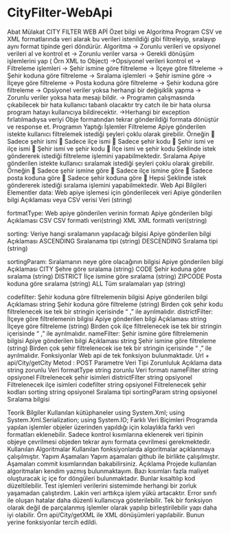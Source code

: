 # CityFilter-WebApi
Abat Mülakat
CITY FILTER WEB APİ
Özet bilgi ve Algoritma
Program CSV ve XML formatlarında veri alarak bu verileri istenildiği gibi filtreleyip, sıralayıp aynı format tipinde geri döndürür.
Algoritma
-> Zorunlu  verileri ve opsiyonel verileri al ve kontrol et 
	-> Zorunlu veriler varsa
		-> Gerekli dönüşüm işlemlerini yap ( Örn XML to Object)
->Opsiyonel verileri kontrol et 
	-> Filtreleme işlemleri
		-> Şehir ismine göre filtreleme
		-> İlçeye göre filtreleme
		-> Şehir koduna göre filtreleme
			-> Sıralama işlemleri
				-> Şehir ismine göre
		-> İlçeye göre filtreleme
		-> Posta koduna göre filtreleme
		-> Şehir koduna göre filtreleme	
-> Opsiyonel veriler yoksa herhangi bir değişiklik yapma
-> Zorunlu veriler yoksa hata mesajı bildir.
-> Programın çalışmasında çıkabilecek bir hata kullanıcı tabanlı olacaktır try catch ile bir hata olursa program hatayı kullanıcıya bildirecektir.
->Herhangi bir exception fırlatılmadıysa veriyi Obje formatından tekrar gönderildiği formata dönüştür ve response et.
Programın Yaptığı İşlemler
Filtreleme
Apiye gönderilen istekte kullanıcı filtrelemek istediği şeyleri çoklu olarak girebilir.
Örneğin
	Sadece şehir ismi
	Sadece ilçe ismi
	Sadece şehir kodu
	Şehir ismi ve ilçe ismi
	Şehir ismi ve şehir kodu
	İlçe ismi ve şehir kodu
Şeklinde istek göndererek istediği filtreleme işlemini yapabilmektedir.
Sıralama
Apiye gönderilen istekte kullanıcı sıralamak istediği şeyleri çoklu olarak girebilir.
Örneğin
	Sadece şehir ismine göre
	Sadece ilçe ismine göre
	Sadece posta koduna göre
	Sadece şehir koduna göre
	Hepsi
Şeklinde istek göndererek istediği sıralama işlemini yapabilmektedir.
Web Api Bilgileri
Elementler
data: Web apiye işlemesi için gönderilecek veri
Apiye gönderilen bilgi	Açıklaması
<XML> veya CSV verisi	Veri (string)

fortmatType: Web apiye gönderilen verinin formatı
Apiye gönderilen bilgi	Açıklaması
CSV	CSV formatlı veri(string)
XML	XML formatlı veri(string)

sorting: Veriye hangi sıralamanın yapılacağı bilgisi
Apiye gönderilen bilgi	Açıklaması
ASCENDING	Sıralanama tipi (string)
DESCENDING	Sıralama tipi (string)

sortingParam: Sıralamanın neye göre olacağının bilgisi
Apiye gönderilen bilgi	Açıklaması
CITY	Şehre göre sıralama (string)
CODE	Şehir koduna göre sıralama (string)
DISTRICT	İlçe ismine göre sıralama (string)
ZIPCODE	Posta koduna göre sıralama (string)
ALL	Tüm sıralamaları yap (string)
	
codefilter: Şehir koduna göre filtrelemenin bilgisi
Apiye gönderilen bilgi	Açıklaması
string	Şehir koduna göre filtreleme (string)
		Birden çok şehir  kodu filtrelenecek ise tek bir stringin içerisinde “ ,” ile ayrılmalıdır.
districtFilter: İlçeye göre filtrelemenin bilgisi
Apiye gönderilen bilgi	Açıklaması
string	İlçeye  göre filtreleme (string)
		Birden çok ilçe filtrelenecek ise tek bir stringin içerisinde “ ,” ile ayrılmalıdır.
nameFilter: Şehir ismine göre filtrelemenin bilgisi
Apiye gönderilen bilgi	Açıklaması
string	Şehir ismine göre filtreleme (string)
		Birden çok şehir filtrelenecek ise tek bir stringin içerisinde “ ,” ile ayrılmalıdır.
Fonksiyonlar
Web api de tek fonksiyon bulunmaktadır. 
Url + api/City/getCity
Metod : POST
Parametre	Veri Tipi	Zorunluluk	Açıklama
data	string	 zorunlu	 Veri
formatType	string	zorunlu	 Veri formatı
nameFilter	string	opsiyonel	Filtrelenecek şehir isimleri
districtFilter	string	opsiyonel	Filtrelenecek ilçe isimleri
codefilter	string	opsiyonel	Filtrelenecek şehir kodları
sorting	string	opsiyonel	Sıralama tipi
sortingParam	string	opsiyonel	Sıralama bilgisi

Teorik Bilgiler
Kullanılan kütüphaneler
	using System.Xml;
using System.Xml.Serialization;
using System.IO;
Farklı Veri Biçimleri
Programda yapılan işlemler objeler üzerinden yapıldığı için kolaylıkla farklı veri formatları eklenebilir. Sadece kontrol kısımlarına eklenerek veri tipinin objeye çevrilmesi objeden tekrar aynı formata çevrilmesi gerekmektedir.
Kullanılan Algoritmalar
	Kullanılan fonksiyonlarda algoritmalar açıklanmaya çalışılmıştır.
Yapım Aşamaları
	Yapım aşamaları github ile birlikte çalışılmıştır. Aşamaları commit kısımlarından bakabilirsiniz.
Açıklama
Projede kullanılan algoritmaları kendim yazmış bulunmaktayım. Bazı kısımları fazla maliyet oluşturacak iç içe for döngüleri bulunmaktadır. Bunlar kısaltılıp kod düzeltilebilir. 
Test işlemleri verilerini sistemimde herhangi bir zorluk yaşamadan çalıştırdım. Lakin veri arttıkça işlem yükü artacaktır. 
Error sınıfı ile oluşan hatalar daha düzenli kullanıcıya gösterilebilir. 
Tek bir fonksiyon olarak değil de parçalanmış işlemler olarak yapılıp birleştirilebilir yapı daha iyi olabilir. Örn api/City/getXML ile XML dönüşümleri yapılabilir. Bunun yerine fonksiyonlar tercih edildi.

